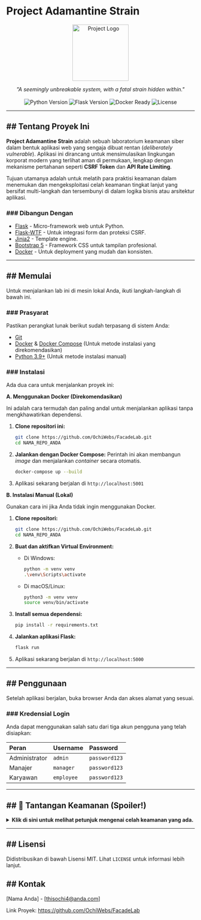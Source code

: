 # Project Adamantine Strain

<p align="center">
  <img src="https://raw.githubusercontent.com/gist/gemini-ai-assistant/a2e04fbe58a0d4814e565982855f4648/raw/a0833a69a915998b5327289f1f0a2d219273f5ac/labvault_logo.svg" alt="Project Logo" width="150"/>
</p>

<p align="center">
  <i>"A seemingly unbreakable system, with a fatal strain hidden within."</i>
  <br><br>
  <img src="https://img.shields.io/badge/Python-3.9%2B-blue?style=for-the-badge&logo=python" alt="Python Version">
  <img src="https://img.shields.io/badge/Flask-2.3-green?style=for-the-badge&logo=flask" alt="Flask Version">
  <img src="https://img.shields.io/badge/Docker-Ready-blue?style=for-the-badge&logo=docker" alt="Docker Ready">
  <img src="https://img.shields.io/badge/License-MIT-lightgrey?style=for-the-badge" alt="License">
</p>

---

## ## Tentang Proyek Ini

**Project Adamantine Strain** adalah sebuah laboratorium keamanan siber dalam bentuk aplikasi web yang sengaja dibuat rentan (*deliberately vulnerable*). Aplikasi ini dirancang untuk mensimulasikan lingkungan korporat modern yang terlihat aman di permukaan, lengkap dengan mekanisme pertahanan seperti **CSRF Token** dan **API Rate Limiting**.

Tujuan utamanya adalah untuk melatih para praktisi keamanan dalam menemukan dan mengeksploitasi celah keamanan tingkat lanjut yang bersifat multi-langkah dan tersembunyi di dalam logika bisnis atau arsitektur aplikasi.

### ### Dibangun Dengan

* [Flask](https://flask.palletsprojects.com/) - Micro-framework web untuk Python.
* [Flask-WTF](https://flask-wtf.readthedocs.io/) - Untuk integrasi form dan proteksi CSRF.
* [Jinja2](https://jinja.palletsprojects.com/) - Template engine.
* [Bootstrap 5](https://getbootstrap.com/) - Framework CSS untuk tampilan profesional.
* [Docker](https://www.docker.com/) - Untuk deployment yang mudah dan konsisten.

---

## ## Memulai

Untuk menjalankan lab ini di mesin lokal Anda, ikuti langkah-langkah di bawah ini.

### ### Prasyarat

Pastikan perangkat lunak berikut sudah terpasang di sistem Anda:
* [Git](https://git-scm.com/)
* [Docker](https://www.docker.com/products/docker-desktop/) & [Docker Compose](https://docs.docker.com/compose/install/) (Untuk metode instalasi yang direkomendasikan)
* [Python 3.9+](https://www.python.org/downloads/) (Untuk metode instalasi manual)

### ### Instalasi

Ada dua cara untuk menjalankan proyek ini:

**A. Menggunakan Docker (Direkomendasikan)**

Ini adalah cara termudah dan paling andal untuk menjalankan aplikasi tanpa mengkhawatirkan dependensi.

1.  **Clone repositori ini:**
    ```sh
    git clone https://github.com/OchiWebs/FacadeLab.git
    cd NAMA_REPO_ANDA
    ```

2.  **Jalankan dengan Docker Compose:**
    Perintah ini akan membangun *image* dan menjalankan *container* secara otomatis.
    ```sh
    docker-compose up --build
    ```

3.  Aplikasi sekarang berjalan di `http://localhost:5001`

**B. Instalasi Manual (Lokal)**

Gunakan cara ini jika Anda tidak ingin menggunakan Docker.

1.  **Clone repositori:**
    ```sh
    git clone https://github.com/OchiWebs/FacadeLab.git
    cd NAMA_REPO_ANDA
    ```

2.  **Buat dan aktifkan Virtual Environment:**
    * Di Windows:
        ```sh
        python -m venv venv
        .\venv\Scripts\activate
        ```
    * Di macOS/Linux:
        ```sh
        python3 -m venv venv
        source venv/bin/activate
        ```

3.  **Install semua dependensi:**
    ```sh
    pip install -r requirements.txt
    ```

4.  **Jalankan aplikasi Flask:**
    ```sh
    flask run
    ```

5.  Aplikasi sekarang berjalan di `http://localhost:5000`

---

## ## Penggunaan

Setelah aplikasi berjalan, buka browser Anda dan akses alamat yang sesuai.

### ### Kredensial Login

Anda dapat menggunakan salah satu dari tiga akun pengguna yang telah disiapkan:

| Peran         | Username | Password    |
| :------------ | :------- | :---------- |
| Administrator | `admin`  | `password123` |
| Manajer       | `manager`| `password123` |
| Karyawan      | `employee`| `password123` |

---

## ## 🎯 Tantangan Keamanan (Spoiler!)

<details>
  <summary><strong>Klik di sini untuk melihat petunjuk mengenai celah keamanan yang ada.</strong></summary>
  
  ### ### 1. Server-Side Template Injection (SSTI) -> Remote Code Execution (RCE)
  * **Lokasi:** Fitur "Generate Report" pada halaman detail proyek.
  * **Petunjuk:** Aplikasi ini tampaknya merender judul laporan yang Anda masukkan. Apa yang terjadi jika Anda memasukkan ekspresi template seperti `{{ 7*7 }}`? Bisakah Anda meningkatkannya untuk berinteraksi dengan sistem operasi (`os`) server?

  ### ### 2. CSRF pada API -> Pengambilalihan Proyek
  * **Lokasi:** Endpoint API `POST /api/proyek/<uuid>/ganti_pemilik`.
  * **Petunjuk:** Meskipun form HTML dilindungi oleh CSRF token, apakah perlindungan yang sama berlaku untuk semua endpoint API? Seorang `manager` bisa membuat halaman web berbahaya yang, jika dikunjungi oleh `admin`, akan mengirim request untuk mengubah kepemilikan proyek rahasia. Serangan ini memerlukan *social engineering*.

  ### ### 3. Information Disclosure & IDOR
  * **Lokasi:** Respons dari API `GET /api/proyek/<uuid>/tasks`.
  * **Petunjuk:** Periksa respons JSON dari API ini menggunakan Developer Tools. Apakah ada informasi sensitif (seperti UUID pengguna lain) yang bocor? Bisakah informasi tersebut digunakan untuk mengakses halaman profil pengguna lain secara tidak sah?

  ### ### 4. Melewati Rate Limiting
  * **Lokasi:** Semua endpoint API.
  * **Petunjuk:** API ini akan memblokir Anda jika Anda mengirim terlalu banyak request dalam waktu singkat. Mekanisme ini berbasis alamat IP. Bagaimana cara seorang penyerang bisa melewati pertahanan seperti ini di dunia nyata?

</details>

---

## ## Lisensi

Didistribusikan di bawah Lisensi MIT. Lihat `LICENSE` untuk informasi lebih lanjut.

## ## Kontak

[Nama Anda] - [thisochi4@anda.com]

Link Proyek: https://github.com/OchiWebs/FacadeLab


